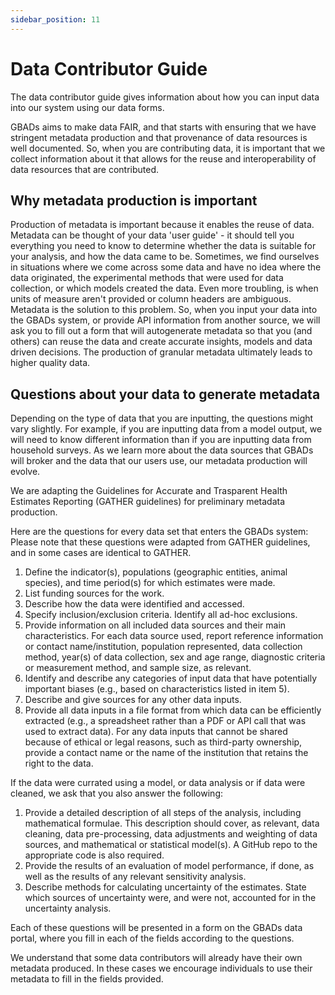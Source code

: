 ```yaml
---
sidebar_position: 11
---
```

# Data Contributor Guide

The data contributor guide gives information about how you can input data into our system using our data forms. 

GBADs aims to make data FAIR, and that starts with ensuring that we have stringent metadata production and that provenance of data resources is well documented. So, when you are contributing data, it is important that we collect information about it that allows for the reuse and interoperability of data resources that are contributed. 

## Why metadata production is important 

Production of metadata is important because it enables the reuse of data. Metadata can be thought of your data 'user guide' - it should tell you everything you need to know to determine whether the data is suitable for your analysis, and how the data came to be. Sometimes, we find ourselves in situations where we come across some data and have no idea where the data originated, the experimental methods that were used for data collection, or which models created the data. Even more troubling, is when units of measure aren't provided or column headers are ambiguous. Metadata is the solution to this problem. So, when you input your data into the GBADs system, or provide API information from another source, we will ask you to fill out a form that will autogenerate metadata so that you (and others) can reuse the data and create accurate insights, models and data driven decisions. The production of granular metadata ultimately leads to higher quality data. 

## Questions about your data to generate metadata

Depending on the type of data that you are inputting, the questions might vary slightly. For example, if you are inputting data from a model output, we will need to know different information than if you are inputting data from household surveys. As we learn more about the data sources that GBADs will broker and the data that our users use, our metadata production will evolve. 

We are adapting the Guidelines for Accurate and Trasparent Health Estimates Reporting (GATHER guidelines) for preliminary metadata production. 

Here are the questions for every data set that enters the GBADs system:
Please note that these questions were adapted from GATHER guidelines, and in some cases are identical to GATHER.  

1. Define the indicator(s), populations (geographic entities, animal species), and time period(s) for which estimates were made.
2. List funding sources for the work.
3. Describe how the data were identified and accessed. 
4. Specify inclusion/exclusion criteria. Identify all ad-hoc exclusions. 
5. Provide information on all included data sources and their main characteristics. For each data source used, report reference information or contact name/institution, population represented, data collection method, year(s) of data collection, sex and age range, diagnostic criteria or measurement method, and sample size, as relevant. 
6. Identify and describe any categories of input data that have potentially important biases (e.g., based on characteristics listed in item 5).
7. Describe and give sources for any other data inputs. 
8. Provide all data inputs in a file format from which data can be efficiently extracted (e.g., a spreadsheet rather than a PDF or API call that was used to extract data). For any data inputs that cannot be shared because of ethical or legal reasons, such as third-party ownership, provide a contact name or the name of the institution that retains the right to the data.

If the data were currated using a model, or data analysis or if data were cleaned, we ask that you also answer the following: 

1. Provide a detailed description of all steps of the analysis, including mathematical formulae. This description should cover, as relevant, data cleaning, data pre-processing, data adjustments and weighting of data sources, and mathematical or statistical model(s). A GitHub repo to the appropriate code is also required. 
2. Provide the results of an evaluation of model performance, if done, as well as the results of any relevant sensitivity analysis.
3. Describe methods for calculating uncertainty of the estimates. State which sources of uncertainty were, and were not, accounted for in the uncertainty analysis.

Each of these questions will be presented in a form on the GBADs data portal, where you fill in each of the fields according to the questions. 

We understand that some data contributors will already have their own metadata produced. In these cases we encourage individuals to use their metadata to fill in the fields provided.

